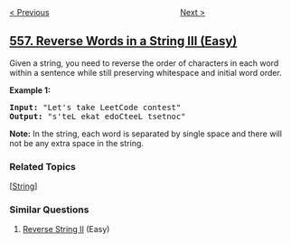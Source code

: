 <!--|This file generated by command(leetcode description); DO NOT EDIT.    |-->
<!--+----------------------------------------------------------------------+-->
<!--|@author    openset <openset.wang@gmail.com>                           |-->
<!--|@link      https://github.com/openset                                 |-->
<!--|@home      https://github.com/openset/leetcode                        |-->
<!--+----------------------------------------------------------------------+-->

[< Previous](https://github.com/openset/leetcode/tree/master/problems/next-greater-element-iii "Next Greater Element III")
　　　　　　　　　　　　　　　　
[Next >](https://github.com/openset/leetcode/tree/master/problems/quad-tree-intersection "Quad Tree Intersection")

## [557. Reverse Words in a String III (Easy)](https://leetcode.com/problems/reverse-words-in-a-string-iii "反转字符串中的单词 III")

<p>Given a string, you need to reverse the order of characters in each word within a sentence while still preserving whitespace and initial word order.</p>

<p><b>Example 1:</b><br />
<pre>
<b>Input:</b> "Let's take LeetCode contest"
<b>Output:</b> "s'teL ekat edoCteeL tsetnoc"
</pre>
</p>

<p><b>Note:</b>
In the string, each word is separated by single space and there will not be any extra space in the string.
</p>

### Related Topics
  [[String](https://github.com/openset/leetcode/tree/master/tag/string/README.md)]

### Similar Questions
  1. [Reverse String II](https://github.com/openset/leetcode/tree/master/problems/reverse-string-ii) (Easy)
